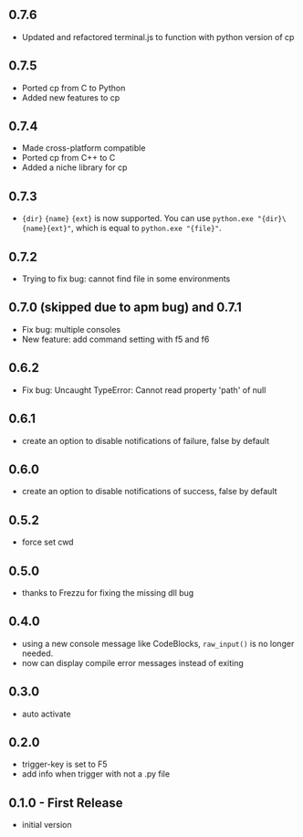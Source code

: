 ## 0.7.6
* Updated and refactored terminal.js to function with python version of cp

## 0.7.5
* Ported cp from C to Python
* Added new features to cp

## 0.7.4
* Made cross-platform compatible
* Ported cp from C++ to C
* Added a niche library for cp

## 0.7.3
* `{dir}` `{name}` `{ext}` is now supported. You can use `python.exe "{dir}\{name}{ext}"`, which is equal to `python.exe "{file}"`.

## 0.7.2
* Trying to fix bug: cannot find file in some environments

## 0.7.0 (skipped due to apm bug) and 0.7.1
* Fix bug: multiple consoles
* New feature: add command setting with f5 and f6

## 0.6.2
* Fix bug: Uncaught TypeError: Cannot read property 'path' of null

## 0.6.1
* create an option to disable notifications of failure, false by default

## 0.6.0
* create an option to disable notifications of success, false by default

## 0.5.2
* force set cwd

## 0.5.0
* thanks to Frezzu for fixing the missing dll bug

## 0.4.0
* using a new console message like CodeBlocks, `raw_input()` is no longer needed.
* now can display compile error messages instead of exiting

## 0.3.0
* auto activate

## 0.2.0
* trigger-key is set to F5
* add info when trigger with not a .py file

## 0.1.0 - First Release
* initial version
